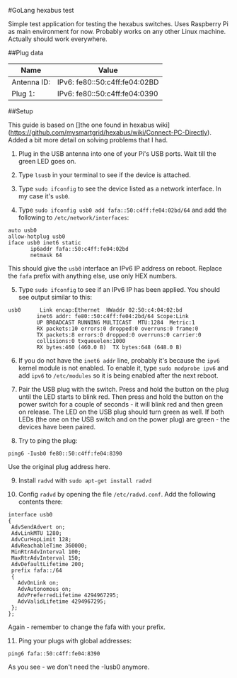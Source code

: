 #GoLang hexabus test

Simple test application for testing the hexabus switches. Uses Raspberry Pi as main environment for now. Probably works on any other Linux machine. Actually should work everywhere.

##Plug data

| Name 			| Value	
|---			|---
| Antenna ID:	| IPv6: fe80::50:c4ff:fe04:02BD
| Plug 1: 		| IPv6: fe80::50:c4ff:fe04:0390

##Setup

This guide is based on []the one found in hexabus wiki](https://github.com/mysmartgrid/hexabus/wiki/Connect-PC-Directly). Added a bit more detail on solving problems that I had.

 1. Plug in the USB antenna into one of your Pi's USB ports. Wait till the green LED goes on.
 
 2. Type `lsusb` in your terminal to see if the device is attached.
 
 3. Type `sudo ifconfig` to see the device listed as a network interface. In my case it's `usb0`.
 
 4. Type `sudo ifconfig usb0 add fafa::50:c4ff:fe04:02bd/64` and add the following to `/etc/network/interfaces`:  
 ```
auto usb0
allow-hotplug usb0
iface usb0 inet6 static
        ip6addr fafa::50:c4ff:fe04:02bd
        netmask 64
 ```  
 This should give the `usb0` interface an IPv6 IP address on reboot. Replace the `fafa` prefix with anything else, use only HEX numbers.
 
 5. Type `sudo ifconfig` to see if an IPv6 IP has been applied. You should see output similar to this:  
 ```
usb0      Link encap:Ethernet  HWaddr 02:50:c4:04:02:bd
          inet6 addr: fe80::50:c4ff:fe04:2bd/64 Scope:Link
          UP BROADCAST RUNNING MULTICAST  MTU:1284  Metric:1
          RX packets:10 errors:0 dropped:0 overruns:0 frame:0
          TX packets:8 errors:0 dropped:0 overruns:0 carrier:0
          collisions:0 txqueuelen:1000
          RX bytes:460 (460.0 B)  TX bytes:648 (648.0 B)
 ```  
 
 6. If you do not have the `inet6 addr` line, probably it's because the `ipv6` kernel module is not enabled. To enable it, type `sudo modprobe ipv6` and add `ipv6` to `/etc/modules` so it is being enabled after the next reboot.
 
 7. Pair the USB plug with the switch. Press and hold the button on the plug until the LED starts to blink red. Then press and hold the button on the power switch for a couple of seconds - it will blink red and then green on release. The LED on the USB plug should turn green as well. If both LEDs (the one on the USB switch and on the power plug) are green - the devices have been paired. 
 
 8. Try to ping the plug:  
 ```
 ping6 -Iusb0 fe80::50:c4ff:fe04:8390
 ```  
 Use the original plug address here.
 
 9. Install `radvd` with `sudo apt-get install radvd`
 
 10. Config `radvd` by opening the file `/etc/radvd.conf`. Add the following contents there:
 ```
 interface usb0
{
  AdvSendAdvert on;
  AdvLinkMTU 1280;
  AdvCurHopLimit 128;
  AdvReachableTime 360000;
  MinRtrAdvInterval 100;
  MaxRtrAdvInterval 150;
  AdvDefaultLifetime 200;
  prefix fafa::/64
  {
    AdvOnLink on;
    AdvAutonomous on;
    AdvPreferredLifetime 4294967295;
    AdvValidLifetime 4294967295;
  };
};
 ```  
 Again - remember to change the fafa with your prefix.
 
 11. Ping your plugs with global addresses:  
 ```
 ping6 fafa::50:c4ff:fe04:8390
 ```  
 As you see - we don't need the -Iusb0 anymore.
 